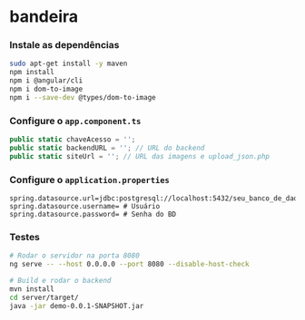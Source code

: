 
# bandeira
### Instale as dependências
```bash
sudo apt-get install -y maven
npm install
npm i @angular/cli
npm i dom-to-image
npm i --save-dev @types/dom-to-image
```

### Configure o ``app.component.ts``
```ts
public static chaveAcesso = '';
public static backendURL = ''; // URL do backend
public static siteUrl = ''; // URL das imagens e upload_json.php
```

### Configure o ``application.properties``
```properties
spring.datasource.url=jdbc:postgresql://localhost:5432/seu_banco_de_dados
spring.datasource.username= # Usuário 
spring.datasource.password= # Senha do BD
```

### Testes
```bash
# Rodar o servidor na porta 8080
ng serve -- --host 0.0.0.0 --port 8080 --disable-host-check

# Build e rodar o backend 
mvn install
cd server/target/
java -jar demo-0.0.1-SNAPSHOT.jar
```
